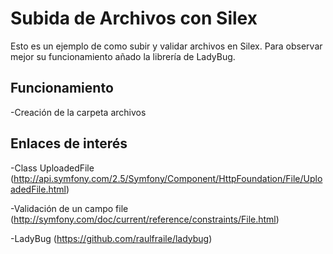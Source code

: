 Subida de Archivos con Silex
===============================
Esto es un ejemplo de como subir y validar archivos en Silex.
Para observar mejor su funcionamiento añado la librería de LadyBug.

Funcionamiento
--------------------
-Creación de la carpeta archivos

Enlaces de interés
--------------------
-Class UploadedFile 
 (http://api.symfony.com/2.5/Symfony/Component/HttpFoundation/File/UploadedFile.html)

-Validación de un campo file 
 (http://symfony.com/doc/current/reference/constraints/File.html)
 
-LadyBug
(https://github.com/raulfraile/ladybug)